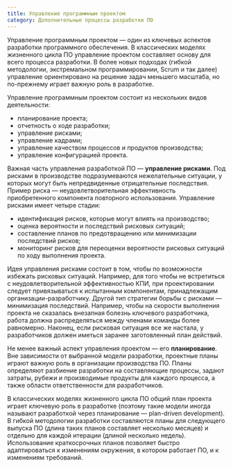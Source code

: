 ```yaml
---
title: Управление программным проектом
category: Дополнительные процессы разработки ПО
---
```


Управление программным проектом — один из ключевых аспектов разработки программного обеспечения. 
В классических моделях жизненного цикла ПО управление проектом составляет основу для всего процесса разработки. 
В более новых подходах (гибкой методологии, экстремальном программировании, Scrum и так далее) 
управление ориентировано на решение задач меньшего масштаба, но по-прежнему играет важную роль в разработке.

Управление программным проектом состоит из нескольких видов деятельности:

  * планирование проекта;
  * отчетность о ходе разработки;
  * управление рисками;
  * управление кадрами;
  * управление качеством процессов и продуктов производства;
  * управление конфигурацией проекта.

Важная часть управления разработкой ПО — **управление рисками**. Под рисками в производстве подразумеваются 
нежелательные ситуации, у которых могут быть непредвиденные отрицательные последствия. 
Пример риска — неудовлетворительная эффективность приобретенного компонента повторного использования. 
Управление рисками имеет четыре стадии:

  * идентификация рисков, которые могут влиять на производство;
  * оценка вероятности и последствий рисковых ситуаций;
  * составление планов по предотвращению или минимизации последствий рисков;
  * мониторинг рисков для переоценки вероятности рисковых ситуаций по ходу выполнения проекта.

Идея управления рисками состоит в том, чтобы по возможности избежать рисковых ситуаций. Например, 
для того чтобы не встретиться с неудовлетворительной эффективностью КПИ, при проектировании следует привязываться 
к испытанным компонентам, принадлежащим организации-разработчику. Другой тип стратегии борьбы с рисками — минимизация последствий. 
Например, чтобы на скорости выполнения проекта не сказалась внезапная болезнь ключевого разработчика, 
работа должна распределяться между членами команды более равномерно. Наконец, если рисковая ситуация все же настала, 
у разработчиков должен иметься заранее заготовленный план действий.

Не менее важный аспект управления проектом — его **планирование**. Вне зависимости от выбранной модели разработки, 
проектные планы играют важную роль в организации производства ПО. Планы определяют разбиение разработки на составляющие процессы, 
задают затраты, рубежи и производимые продукты для каждого процесса, а также области ответственности для разработчиков.

В классических моделях жизненного цикла ПО общий план проекта играет ключевую роль в разработке 
(поэтому такие модели иногда называют разработкой через планирование — plan-driven development). 
В гибкой методологии разработки составляются планы для следующего выпуска ПО (длина таких планов составляет несколько месяцев) 
и отдельно для каждой итерации (длиной несколько недель). Использование краткосрочных планов позволяет 
быстро адаптироваться к изменениям окружения, в котором работает ПО, и к изменениям требований.

